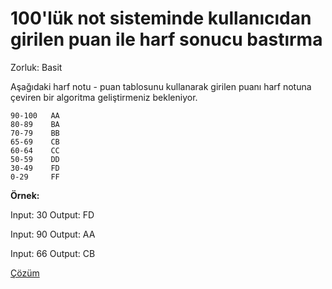 # 100'lük not sisteminde kullanıcıdan girilen puan ile harf sonucu bastırma

Zorluk: Basit

Aşağıdaki harf notu - puan tablosunu kullanarak girilen puanı harf notuna çeviren bir algoritma geliştirmeniz bekleniyor. 

```
90-100   AA
80-89    BA
70-79    BB
65-69    CB
60-64    CC
50-59    DD
30-49    FD
0-29     FF
```

**Örnek:**

Input: 30
Output: FD

Input: 90
Output: AA

Input: 66
Output: CB

[Çözüm](../cozumler/not-sistemi-sorusu)
